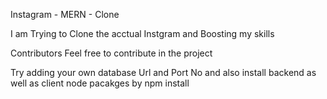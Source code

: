 Instagram - MERN - Clone

I am Trying to Clone the acctual Instgram and Boosting my skills


Contributors 
Feel free to contribute in the project 


Try adding your own database Url and Port No
and also install backend as well as client node pacakges
by npm install

